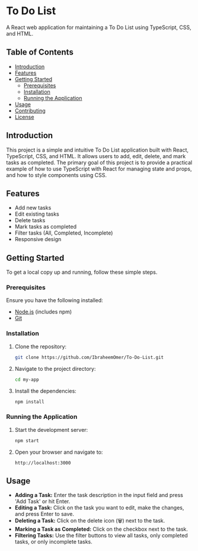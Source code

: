 # To Do List

A React web application for maintaining a To Do List using TypeScript, CSS, and HTML.

## Table of Contents

- [Introduction](#introduction)
- [Features](#features)
- [Getting Started](#getting-started)
  - [Prerequisites](#prerequisites)
  - [Installation](#installation)
  - [Running the Application](#running-the-application)
- [Usage](#usage)
- [Contributing](#contributing)
- [License](#license)

## Introduction

This project is a simple and intuitive To Do List application built with React, TypeScript, CSS, and HTML. It allows users to add, edit, delete, and mark tasks as completed. The primary goal of this project is to provide a practical example of how to use TypeScript with React for managing state and props, and how to style components using CSS.

## Features

- Add new tasks
- Edit existing tasks
- Delete tasks
- Mark tasks as completed
- Filter tasks (All, Completed, Incomplete)
- Responsive design

## Getting Started

To get a local copy up and running, follow these simple steps.

### Prerequisites

Ensure you have the following installed:

- [Node.js](https://nodejs.org/en/download/) (includes npm)
- [Git](https://git-scm.com/downloads)

### Installation

1. Clone the repository:
    ```sh
    git clone https://github.com/IbraheemOmer/To-Do-List.git
    ```
2. Navigate to the project directory:
    ```sh
    cd my-app
    ```
3. Install the dependencies:
    ```sh
    npm install
    ```

### Running the Application

1. Start the development server:
    ```sh
    npm start
    ```
2. Open your browser and navigate to:
    ```
    http://localhost:3000
    ```

## Usage

- **Adding a Task:** Enter the task description in the input field and press 'Add Task' or hit Enter.
- **Editing a Task:** Click on the task you want to edit, make the changes, and press Enter to save.
- **Deleting a Task:** Click on the delete icon (🗑️) next to the task.
- **Marking a Task as Completed:** Click on the checkbox next to the task.
- **Filtering Tasks:** Use the filter buttons to view all tasks, only completed tasks, or only incomplete tasks.